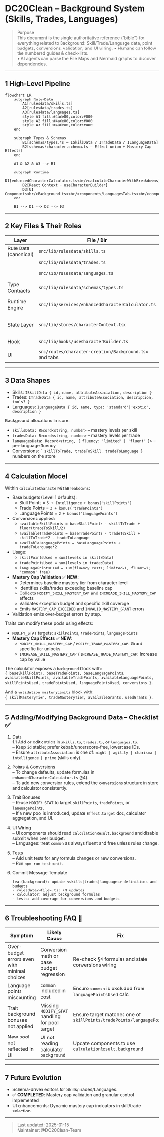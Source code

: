 # DC20Clean – Background System (Skills, Trades, Languages)

> Purpose  
> This document is the single authoritative reference ("bible") for everything related to Background: Skill/Trade/Language data, point budgets, conversions, validation, and UI wiring.
> • Humans can follow the numbered guides & check-lists.  
> • AI agents can parse the File Maps and Mermaid graphs to discover dependencies.

---

## 1 High-Level Pipeline

```mermaid
flowchart LR
    subgraph Rule-Data
        A1[rulesdata/skills.ts]
        A2[rulesdata/trades.ts]
        A3[rulesdata/languages.ts]
        style A1 fill:#4ade80,color:#000
        style A2 fill:#4ade80,color:#000
        style A3 fill:#4ade80,color:#000
    end

    subgraph Types & Schemas
        B1[schemas/types.ts – ISkillData / ITradeData / ILanguageData]
        B2[schemas/character.schema.ts – Effect union + Mastery Cap Effects]
    end

    A1 & A2 & A3 --> B1

    subgraph Runtime
        D1[enhancedCharacterCalculator.ts<br/>calculateCharacterWithBreakdowns]
        D2[React Context + useCharacterBuilder]
        D3[UI Components<br/>Background.tsx<br/>components/LanguagesTab.tsx<br/>components/SkillsTab.tsx<br/>components/TradesTab.tsx]
    end

    B1 --> D1 --> D2 --> D3
```

---

## 2 Key Files & Their Roles

| Layer                | File / Dir                                              | Responsibility                                                      |
| -------------------- | ------------------------------------------------------- | ------------------------------------------------------------------- |
| Rule Data (canonical) | `src/lib/rulesdata/skills.ts`                           | Declarative `skillsData` array                                      |
|                      | `src/lib/rulesdata/trades.ts`                           | Declarative `tradesData` array                                      |
|                      | `src/lib/rulesdata/languages.ts`                        | Declarative `languagesData` array                                   |
| Type Contracts       | `src/lib/rulesdata/schemas/types.ts`                            | `ISkillData`, `ITradeData`, `ILanguageData`                         |
| Runtime Engine       | `src/lib/services/enhancedCharacterCalculator.ts`       | Computes base budgets, applies trait bonuses, conversions, and usage |
| State Layer          | `src/lib/stores/characterContext.tsx`                   | Stores background point allocations and conversion counts            |
| Hook                 | `src/lib/hooks/useCharacterBuilder.ts`                  | Runs calculator and returns `calculationResult.background`           |
| UI                   | `src/routes/character-creation/Background.tsx` and tabs | Renders editors for skills/trades/languages                          |

---

## 3 Data Shapes

- Skills: `ISkillData { id, name, attributeAssociation, description }`  
- Trades: `ITradeData { id, name, attributeAssociation, description, tools? }`  
- Languages: `ILanguageData { id, name, type: 'standard'|'exotic', description }`

Background allocations in store:  
- `skillsData: Record<string, number>` – mastery levels per skill  
- `tradesData: Record<string, number>` – mastery levels per trade  
- `languagesData: Record<string, { fluency: 'limited' | 'fluent' }>` – per-language fluency  
- Conversions: `{ skillToTrade, tradeToSkill, tradeToLanguage }` numbers on the store

---

## 4 Calculation Model

Within `calculateCharacterWithBreakdowns`:
- Base budgets (Level 1 defaults):
  - Skill Points = `5 + Intelligence + bonus('skillPoints')`
  - Trade Points = `3 + bonus('tradePoints')`
  - Language Points = `2 + bonus('languagePoints')`
- Conversions applied:
  - `availableSkillPoints = baseSkillPoints - skillToTrade + floor(tradeToSkill/2)`
  - `availableTradePoints = baseTradePoints - tradeToSkill + skillToTrade*2 - tradeToLanguage`
  - `availableLanguagePoints = baseLanguagePoints + tradeToLanguage*2`
- Usage:
  - `skillPointsUsed = sum(levels in skillsData)`
  - `tradePointsUsed = sum(levels in tradesData)`
  - `languagePointsUsed = sum(fluency costs; limited=1, fluent=2; 'common' free)`
- **Mastery Cap Validation** ✅ **NEW**:
  - Determines baseline mastery tier from character level
  - Identifies skills/trades exceeding baseline cap
  - Collects `MODIFY_SKILL_MASTERY_CAP` and `INCREASE_SKILL_MASTERY_CAP` effects
  - Validates exception budget and specific skill coverage
  - Emits `MASTERY_CAP_EXCEEDED` and `INVALID_MASTERY_GRANT` errors
- Validation emits over-budget errors by step.

Traits can modify these pools using effects:
- `MODIFY_STAT` targets: `skillPoints`, `tradePoints`, `languagePoints`
- **Mastery Cap Effects** ✅ **NEW**:
  - `MODIFY_SKILL_MASTERY_CAP` / `MODIFY_TRADE_MASTERY_CAP`: Grant specific tier unlocks
  - `INCREASE_SKILL_MASTERY_CAP` / `INCREASE_TRADE_MASTERY_CAP`: Increase cap by value

The calculator exposes a `background` block with:  
`{ baseSkillPoints, baseTradePoints, baseLanguagePoints, availableSkillPoints, availableTradePoints, availableLanguagePoints, skillPointsUsed, tradePointsUsed, languagePointsUsed, conversions }`.

And a `validation.masteryLimits` block with:  
`{ skillMasteryTier, tradeMasteryTier, availableGrants, usedGrants }`.

---

## 5 Adding/Modifying Background Data – Checklist ✅

1. Data  
   1.1 Add or edit entries in `skills.ts`, `trades.ts`, or `languages.ts`.  
   – Keep `id` stable; prefer kebab/underscore-free, lowercase IDs.  
   – Ensure `attributeAssociation` is one of: `might | agility | charisma | intelligence | prime` (skills only).

2. Points & Conversions  
   – To change defaults, update formulas in `enhancedCharacterCalculator.ts` (§4).  
   – To add new conversion rules, extend the `conversions` structure in store and calculator consistently.

3. Trait Bonuses  
   – Reuse `MODIFY_STAT` to target `skillPoints`, `tradePoints`, or `languagePoints`.  
   – If a new pool is introduced, update `Effect.target` doc, calculator aggregation, and UI.

4. UI Wiring  
   – UI components should read `calculationResult.background` and disable submit when over budget.  
   – Languages: treat `common` as always fluent and free unless rules change.

5. Tests  
   – Add unit tests for any formula changes or new conversions.  
   – Run `npm run test:unit`.

6. Commit Message Template  
   ```
   feat(background): update <skills|trades|languages> definitions and budgets
   - rulesdata/<file>.ts: +N updates
   - calculator: adjust background formulas
   - tests: add coverage for conversions and budgets
   ```

---

## 6 Troubleshooting FAQ 🤖

| Symptom                                       | Likely Cause                                    | Fix                                                         |
| --------------------------------------------- | ----------------------------------------------- | ----------------------------------------------------------- |
| Over-budget errors even with minimal choices  | Conversion math or base budget regression       | Re-check §4 formulas and state conversions wiring           |
| Language points miscounting                   | `common` included in cost                       | Ensure `common` is excluded from `languagePointsUsed` calc  |
| Trait background bonuses not applied          | Missing `MODIFY_STAT` handling for pool target  | Ensure target matches one of `skillPoints/tradePoints/languagePoints` |
| New pool not reflected in UI                  | UI not reading calculator `background`          | Update components to use `calculationResult.background`     |

---

## 7 Future Evolution

- Schema-driven editors for Skills/Trades/Languages.  
- ✅ **COMPLETED**: Mastery cap validation and granular control implemented
- UI enhancements: Dynamic mastery cap indicators in skill/trade selection

---

> Last updated: 2025-01-15  
> Maintainer: @DC20Clean-Team


